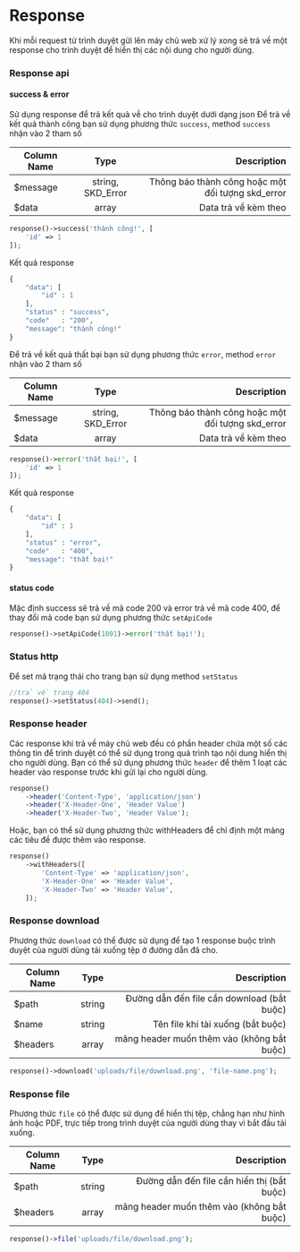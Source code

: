 # Response
Khi mỗi request từ trình duyệt gửi lên máy chủ web xử lý xong sẽ trả về một response cho trình duyệt để hiển thị các nội dung cho người dùng.

### Response api
#### success & error
Sử dụng response để trả kết quả về cho trình duyệt dưới dạng json
Để trả về kết quả thành công bạn sử dụng phương thức `success`, method `success` nhận vào 2 tham số

| Column Name |       Type        |                                       Description |
|-------------|:-----------------:|--------------------------------------------------:|
| $message    | string, SKD_Error | Thông báo thành công hoặc một đối tượng skd_error |
| $data       |       array       |                              Data trả về kèm theo |

```php
response()->success('thành công!', [
    'id' => 1
]);
```
Kết quả response
```php
{
    "data": [
        "id" : 1
    ],
    "status" : "success",
    "code"   : "200",
    "message": "thành công!"
}
```

Để trả về kết quả thất bại bạn sử dụng phương thức `error`, method `error` nhận vào 2 tham số

| Column Name |       Type        |                                       Description |
|-------------|:-----------------:|--------------------------------------------------:|
| $message    | string, SKD_Error | Thông báo thành công hoặc một đối tượng skd_error |
| $data       |       array       |                              Data trả về kèm theo |

```php
response()->error('thất bại!', [
    'id' => 1
]);
```
Kết quả response
```php
{
    "data": [
        "id" : 1
    ],
    "status" : "error",
    "code"   : "400",
    "message": "thất bại!"
}
```

#### status code
Mặc định success sẽ trả về mã code 200 và error trả về mã code 400, để thay đổi mã code bạn sử dụng phương thức `setApiCode`
```php
response()->setApiCode(1001)->error('thất bại!');
```

### Status http
Để set mã trạng thái cho trang bạn sử dụng method `setStatus`
```php
//trả về trang 404
response()->setStatus(404)->send();
```

### Response header
Các response khi trả về máy chủ web đều có phần header chứa một số các thông tin để trình duyệt có thể sử dụng trong quá trình tạo nội dung hiển thị cho người dùng.
Bạn có thể sử dụng phương thức `header` để thêm 1 loạt các header vào response trước khi gửi lại cho người dùng.
```php
response()
    ->header('Content-Type', 'application/json')
    ->header('X-Header-One', 'Header Value')
    ->header('X-Header-Two', 'Header Value');
```
Hoặc, bạn có thể sử dụng phương thức withHeaders để chỉ định một mảng các tiêu đề được thêm vào response.

```php
response()
    ->withHeaders([
        'Content-Type' => 'application/json',
        'X-Header-One' => 'Header Value',
        'X-Header-Two' => 'Header Value',
    ]);
```
### Response download
Phương thức `download` có thể được sử dụng để tạo 1 response buộc trình duyệt của người dùng tải xuống tệp ở đường dẫn đã cho.

| Column Name |  Type  |                                Description |
|-------------|:------:|-------------------------------------------:|
| $path       | string | Đường dẫn đến file cần download (bắt buộc) |
| $name       | string |          Tên file khi tài xuống (bắt buộc) |
| $headers    | array  | mãng header muốn thêm vào (không bắt buộc) |

```php
response()->download('uploads/file/download.png', 'file-name.png');
```

### Response file
Phương thức `file` có thể được sử dụng để hiển thị tệp, chẳng hạn như hình ảnh hoặc PDF, trực tiếp trong trình duyệt của người dùng thay vì bắt đầu tải xuống.

| Column Name |  Type  |                                Description |
|-------------|:------:|-------------------------------------------:|
| $path       | string | Đường dẫn đến file cần hiển thị (bắt buộc) |
| $headers    | array  | mãng header muốn thêm vào (không bắt buộc) |

```php
response()->file('uploads/file/download.png');
```